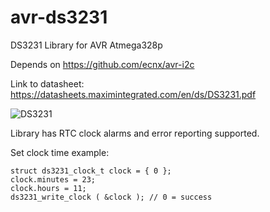 # avr-ds3231
DS3231 Library for AVR Atmega328p

Depends on https://github.com/ecnx/avr-i2c

Link to datasheet: https://datasheets.maximintegrated.com/en/ds/DS3231.pdf

![DS3231](https://www.gmelectronic.com/data/product/1024_1024/pctdetail.772-290.1.jpg)

Library has RTC clock alarms and error reporting supported.

Set clock time example:

```
struct ds3231_clock_t clock = { 0 };
clock.minutes = 23;
clock.hours = 11;
ds3231_write_clock ( &clock ); // 0 = success
```
